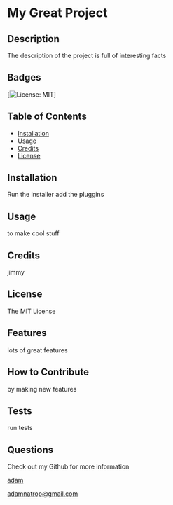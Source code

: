 
  
  # My Great Project

  ## Description
  The description of the project is full of interesting facts
  
  ## Badges
  
  [![License: MIT](https://img.shields.io/badge/License-MIT-yellow.svg)]
  
  ## Table of Contents
  
  - [Installation](#installation)
  - [Usage](#usage)
  - [Credits](#credits)
  - [License](#license)
  
  ## Installation
  
  Run the installer add the pluggins 
  
  ## Usage
  
  to make cool stuff
  
  ## Credits
  
  jimmy
  
  ## License
  
  The MIT License
  
  ## Features
  
  lots of great features
  
  ## How to Contribute
  
  by making new features
  
  ## Tests
  
  run tests
  
  ## Questions
  Check out my Github for more information
  
  [adam](https://www.github.com/adam)
  
  [adamnatrop@gmail.com](adamnatrop@gmail.com)


  